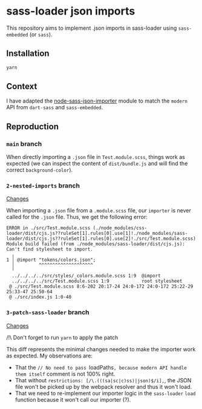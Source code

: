 # sass-loader json imports

This repository aims to implement .json imports in sass-loader using `sass-embedded` (or `sass`).

## Installation

```bash
yarn
```

## Context

I have adapted the [node-sass-json-importer](https://github.com/pmowrer/node-sass-json-importer) module to match the `modern` API from `dart-sass` and `sass-embedded`.

## Reproduction

### `main` branch

When directly importing a `.json` file in `Test.module.scss`, things work as expected (we can inspect the content of `dist/bundle.js` and will find the correct `background-color`).

### `2-nested-imports` branch

[Changes](https://github.com/Brigad/sass-loader-json-imports/pull/1)

When importing a `.json` file from a `.module.scss` file, our `importer` is never called for the `.json` file. Thus, we get the following error:

```
ERROR in ./src/Test.module.scss (./node_modules/css-loader/dist/cjs.js??ruleSet[1].rules[0].use[1]!./node_modules/sass-loader/dist/cjs.js??ruleSet[1].rules[0].use[2]!./src/Test.module.scss)
Module build failed (from ./node_modules/sass-loader/dist/cjs.js):
Can't find stylesheet to import.
  ╷
1 │ @import "tokens/colors.json";
  │         ^^^^^^^^^^^^^^^^^^^^
  ╵
  ../../../../src/styles/_colors.module.scss 1:9  @import
  ../../../../src/Test.module.scss 1:9            root stylesheet
 @ ./src/Test.module.scss 8:6-202 20:17-24 24:0-172 24:0-172 25:22-29 25:33-47 25:50-64
 @ ./src/index.js 1:0-40
```

### `3-patch-sass-loader` branch

[Changes](https://github.com/Brigad/sass-loader-json-imports/pull/2)

/!\ Don't forget to run `yarn` to apply the patch

This diff represents the minimal changes needed to make the importer work as expected. My observations are:

- That the `// No need to pass `loadPaths`, because modern API handle them itself` comment is not 100% right.
- That without `restrictions: [/\.(((sa|sc|c)ss)|json)$/i],`, the JSON file won't be picked up by the webpack resolver and thus it won't load.
- That we need to re-implement our importer logic in the `sass-loader` `load` function because it won't call our importer (?).
